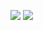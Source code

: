 
![](https://i.loli.net/2018/11/16/5bee92991dd58.jpg)
![](https://i.loli.net/2018/11/16/5bee9299bbfbd.jpg)
